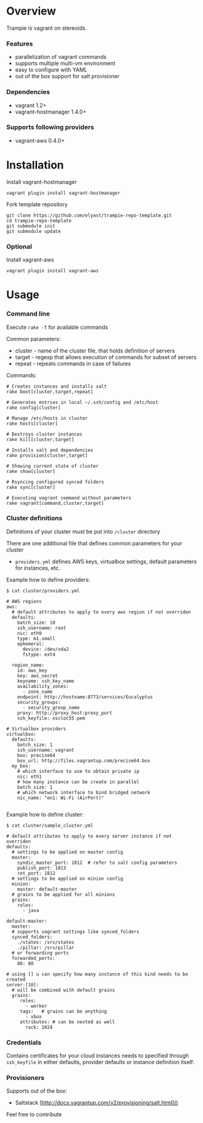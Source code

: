 # Overview #

Trampie is vagrant on stereoids.

### Features ###

* parallelization of vagrant commands
* supports multiple multi-vm environment
* easy to configure with YAML
* out of the box support for salt provisioner

### Dependencies ###

* vagrant 1.2+
* vagrant-hostmanager 1.4.0+

### Supports following providers ###

* vagrant-aws 0.4.0+

# Installation #

Install vagrant-hostmanager

```
vagrant plugin install vagrant-hostmanager
```

Fork template repository

```
git clone https://github.com/elyast/trampie-repo-template.git
cd trampie-repo-template
git submodule init
git submodule update
```

### Optional ###

Install vagrant-aws

```
vagrant plugin install vagrant-aws
```

# Usage #

### Command line ###

Execute `rake -T` for available commands

Common parameters:

* cluster - name of the cluster file, that holds definition of servers
* target - regexp that allows execution of commands for subset of servers
* repeat - repeats commands in case of failures

Commands:

```
# Creates instances and installs salt
rake boot[cluster,target,repeat]

# Generates entries in local ~/.ssh/config and /etc/host
rake config[cluster]

# Manage /etc/hosts in cluster
rake hosts[cluster]

# Destroys cluster instances
rake kill[cluster,target]

# Installs salt and dependencies
rake provision[cluster,target]

# Showing current state of cluster
rake show[cluster]

# Rsyncing configured synced folders
rake sync[cluster]

# Executing vagrant command without parameters
rake vagrant[command,cluster,target]
```

### Cluster definitions ###

Definitions of your cluster must be put into `/cluster` directory

There are one additional file that defines common parameters for your cluster

* `providers.yml` defines AWS keys, virtualbox settings, default parameters for instances, etc.

Example how to define providers:

```
$ cat cluster/providers.yml

# AWS regions
aws:
  # default attributes to apply to every aws region if not overriden
  defaults:
    batch_size: 10
    ssh_username: root
    nic: eth0
    type: m1.small
    ephemeral:
      device: /dev/vda2
      fstype: ext4

  region_name:
    id: aws_key
    key: aws_secret
    keyname: ssh_key_name
    availability_zones:
      - zone_name
    endpoint: http://hostname:8773/services/Eucalyptus
    security_groups:
      - security_group_name
    proxy: http://proxy_host:proxy_port
    ssh_keyfile: escloc55.pem

# Virtualbox providers
virtualbox:
  defaults:
    batch_size: 1
    ssh_username: vagrant
    box: precise64
    box_url: http://files.vagrantup.com/precise64.box
  my_box:
    # which interface to use to obtain private ip
    nic: eth1
    # how many instance can be create in parallel
    batch_size: 1
    # which network interface to bind bridged network
    nic_name: "en1: Wi-Fi (AirPort)"


```


Example how to define cluster:

```
$ cat cluster/sample_cluster.yml

# default attributes to apply to every server instance if not overriden
defaults:
  # settings to be applied on master config
  master:
    syndic_master_port: 1812  # refer to salt config parameters
    publish_port: 1813
    ret_port: 1812
  # settings to be applied on minion config
  minion:
    master: default-master
  # grains to be applied for all minions
  grains:
    roles:
      - java

default-master:
  master:
  # supports vagrant settings like synced_folders
  synced_folders:
    ./states: /srv/states
    ./pillar: /srv/pillar
  # or forwarding ports
  forwarded_ports:
    80: 80

# using [] u can specify how many instance of this kind needs to be created
server-[10]:
  # will be combined with default grains
  grains:
     roles:
       - worker
     tags:   # grains can be anything
       - vbox
     attributes: # can be nested as well
       rack: 1024

```

### Credentials ###

Contains certificates for your cloud instances needs to specified through ```ssh_keyfile``` in either defaults, provider defaults or instance definition itself:

### Provisioners ###

Supports out of the box:

* Saltstack [http://docs.vagrantup.com/v2/provisioning/salt.html]()

Feel free to contribute
